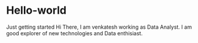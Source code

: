 # Hello-world
Just getting started
Hi There,
I am venkatesh working as Data Analyst.
I am good explorer of new technologies and Data enthisiast.
